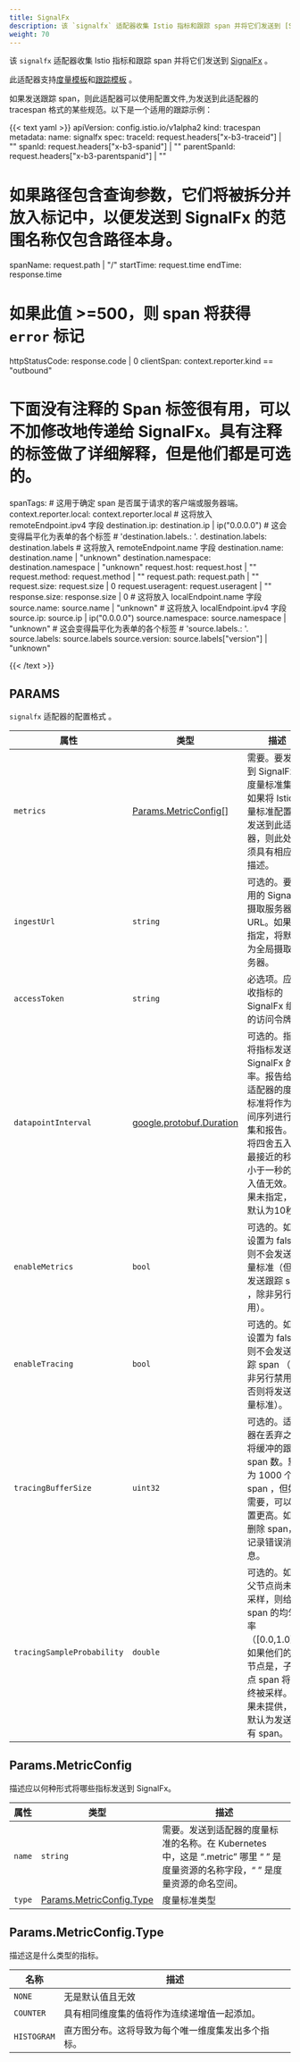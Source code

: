 ```yaml
---
title: SignalFx
description: 该 `signalfx` 适配器收集 Istio 指标和跟踪 span 并将它们发送到 [SignalFx](https://signalfx.com) 。
weight: 70
---
```


该 `signalfx` 适配器收集 Istio 指标和跟踪 span 并将它们发送到 [SignalFx](https://signalfx.com) 。

此适配器支持[度量模板](/zh/docs/reference/config/policy-and-telemetry/templates/metric/)和[跟踪模板](/zh/docs/reference/config/policy-and-telemetry/templates/tracespan/) 。

如果发送跟踪 span，则此适配器可以使用配置文件,为发送到此适配器的 tracespan 格式的某些规范。以下是一个适用的跟踪示例：

{{< text yaml >}}
apiVersion: config.istio.io/v1alpha2
kind: tracespan
metadata:
  name: signalfx
spec:
  traceId: request.headers["x-b3-traceid"] | ""
  spanId: request.headers["x-b3-spanid"] | ""
  parentSpanId: request.headers["x-b3-parentspanid"] | ""
  # 如果路径包含查询参数，它们将被拆分并放入标记中，以便发送到 SignalFx 的范围名称仅包含路径本身。
  spanName: request.path | "/"
  startTime: request.time
  endTime: response.time
  # 如果此值 >=500，则 span 将获得 `error` 标记
  httpStatusCode: response.code | 0
  clientSpan: context.reporter.kind == "outbound"
  # 下面没有注释的 Span 标签很有用，可以不加修改地传递给 SignalFx。具有注释的标签做了详细解释，但是他们都是可选的。
  spanTags:
    # 这用于确定 span 是否属于请求的客户端或服务器端。
    context.reporter.local: context.reporter.local
    # 这将放入 remoteEndpoint.ipv4 字段
    destination.ip: destination.ip | ip("0.0.0.0")
    # 这会变得扁平化为表单的各个标签
    # 'destination.labels.<key>: <value>'.
    destination.labels: destination.labels
    #  这将放入 remoteEndpoint.name 字段
    destination.name: destination.name | "unknown"
    destination.namespace: destination.namespace | "unknown"
    request.host: request.host | ""
    request.method: request.method | ""
    request.path: request.path | ""
    request.size: request.size | 0
    request.useragent: request.useragent | ""
    response.size: response.size | 0
    # 这将放入 localEndpoint.name 字段
    source.name: source.name | "unknown"
    # 这将放入 localEndpoint.ipv4 字段
    source.ip: source.ip | ip("0.0.0.0")
    source.namespace: source.namespace | "unknown"
    # 这会变得扁平化为表单的各个标签
    # 'source.labels.<key>: <value>'.
    source.labels: source.labels
    source.version: source.labels["version"] | "unknown"

{{< /text >}}

## PARAMS

`signalfx` 适配器的配置格式 。

| 属性 | 类型 | 描述 |
| --- | --- | --- |
| `metrics` | [Params.MetricConfig[]](#Params-MetricConfig) | 需要。要发送到 SignalFx 的度量标准集。如果将 Istio 度量标准配置为发送到此适配器，则此处必须具有相应的描述。|
| `ingestUrl` | `string` | 可选的。要使用的 SignalFx 摄取服务器的 URL。如果未指定，将默认为全局摄取服务器。|
| `accessToken` | `string` | 必选项。应接收指标的 SignalFx 组织的访问令牌。|
| `datapointInterval` | [google.protobuf.Duration](https://developers.google.com/protocol-buffers/docs/reference/google.protobuf#duration) | 可选的。指定将指标发送到 SignalFx 的频率。报告给此适配器的度量标准将作为时间序列进行收集和报告。这将四舍五入到最接近的秒，小于一秒的舍入值无效。如果未指定，则默认为10秒。|
| `enableMetrics` | `bool` | 可选的。如果设置为 false，则不会发送度量标准（但将发送跟踪 span ，除非另行禁用）。|
| `enableTracing` | `bool` | 可选的。如果设置为 false，则不会发送跟踪 span （除非另行禁用，否则将发送度量标准）。|
| `tracingBufferSize` | `uint32` | 可选的。适配器在丢弃之前将缓冲的跟踪 span 数。默认为 1000 个 span ，但如果需要，可以配置更高。如果删除 span，将记录错误消息。|
| `tracingSampleProbability` | `double` | 可选的。如果父节点尚未被采样，则给定 span 的均匀概率（[0.0,1.0]）。如果他们的父节点是，子节点 span 将始终被采样。如果未提供，则默认为发送所有 span。|

## Params.MetricConfig

描述应以何种形式将哪些指标发送到 SignalFx。

| 属性 | 类型 | 描述 |
| --- | --- | --- |
| `name` | `string` | 需要。发送到适配器的度量标准的名称。在 Kubernetes 中，这是 “.metric” 哪里 “ ” 是度量资源的名称字段，“ ” 是度量资源的命名空间。|
| `type` | [Params.MetricConfig.Type](#Params-MetricConfig-Type) | 度量标准类型  |

## Params.MetricConfig.Type

描述这是什么类型的指标。

| 名称 | 描述 |
| --- | --- |
| `NONE` | 无是默认值且无效  |
| `COUNTER` | 具有相同维度集的值将作为连续递增值一起添加。|
| `HISTOGRAM` | 直方图分布。这将导致为每个唯一维度集发出多个指标。 |
